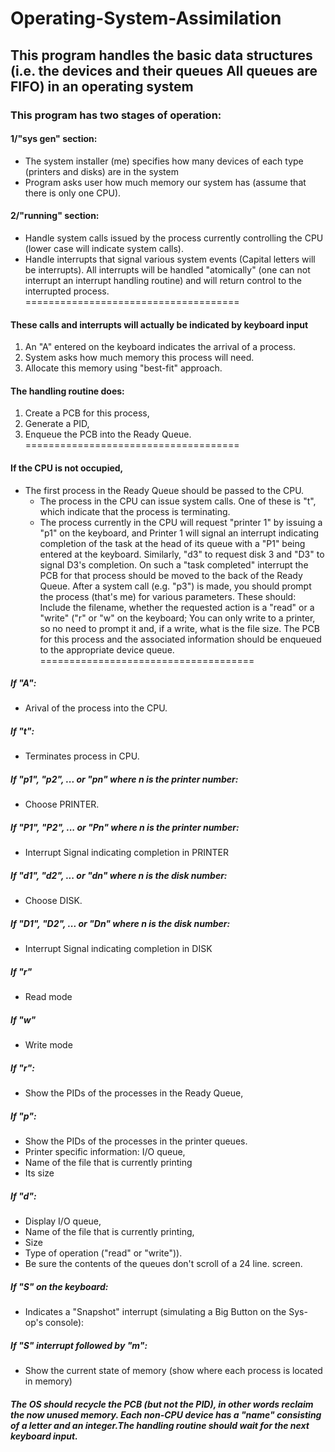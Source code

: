 # Operating-System-Assimilation

## This program handles the basic data structures (i.e. the devices and their queues All queues are FIFO) in an operating system

### This program has two stages of operation:

#### 1/"sys gen" section:
*	The system installer (me) specifies how many devices of each type (printers and disks) are in the system
*	Program asks user how much memory our system has (assume that there is only one CPU).

#### 2/"running" section:
*	Handle system calls issued by the process currently controlling the CPU (lower case will indicate system calls).
*	Handle interrupts that signal various system events (Capital letters will be interrupts). All interrupts will be handled "atomically" (one can not interrupt an interrupt handling routine) and will return control to the interrupted process.
=====================================
#### These calls and interrupts will actually be indicated by keyboard input
1. An "A" entered on the keyboard indicates the arrival of a process. 
2. System asks how much memory this process will need. 
3. Allocate this memory using "best-fit" approach.

#### The handling routine does:
1. Create a PCB for this process, 
2. Generate a PID,
3. Enqueue the PCB into the Ready Queue.
=====================================
#### If the CPU is not occupied, 
* The first process in the Ready Queue should be passed to the CPU. 
  * The process in the CPU can issue system calls. One of these is "t", which indicate that the process is terminating.
  * The process currently in the CPU will request "printer 1" by issuing a "p1" on the keyboard, and Printer 1 will signal an interrupt indicating completion of the task at the head of its queue with a "P1" being entered at the keyboard. Similarly, "d3" to request disk 3 and "D3" to signal D3's completion. On such a "task completed" interrupt the PCB for that process should be moved to the back of the Ready Queue. After a system call (e.g. "p3") is made, you should prompt the process (that's me) for various parameters. These should: Include the filename, whether the requested action is a "read" or a "write" ("r" or "w" on the keyboard; You can only write to a printer, so no need to prompt it and, if a write, what is the file size. The PCB for this process and the associated information should be enqueued to the appropriate device queue.
=====================================

##### If "A":
* Arival of the process into the CPU.

##### If "t":
* Terminates process in CPU.

##### If "p1", "p2", ... or "pn" where n is the printer number:
* Choose PRINTER.

##### If "P1", "P2", ... or "Pn" where n is the printer number:
* Interrupt Signal indicating completion in PRINTER

##### If "d1", "d2", ... or "dn" where n is the disk number:
* Choose DISK.

##### If "D1", "D2", ... or "Dn" where n is the disk number:
* Interrupt Signal indicating completion in DISK

##### If "r" 
* Read mode

##### If "w" 
* Write mode

##### If "r":
* Show the PIDs of the processes in the Ready Queue, 

##### If "p":
 * Show the PIDs of the processes in the printer queues.
 * Printer specific information: I/O queue, 
 * Name of the file that is currently printing
 * Its size

##### If "d":
* Display I/O queue,
* Name of the file that is currently printing, 
* Size
* Type of operation ("read" or "write")). 
* Be sure the contents of the queues don't scroll of a 24 line. screen. 

##### If "S" on the keyboard:
* Indicates a "Snapshot" interrupt (simulating a Big Button on the Sys-op's console):

##### If "S" interrupt followed by "m":
* Show the current state of memory (show where each process is located in memory)

##### The OS should recycle the PCB (but not the PID), in other words reclaim the now unused memory. Each non-CPU device has a "name" consisting of a letter and an integer.The handling routine should wait for the next keyboard input.
